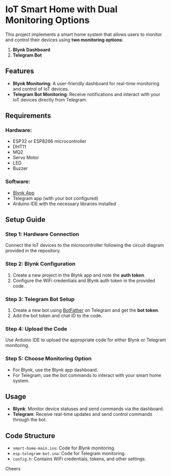 # IoT Smart Home with Dual Monitoring Options

This project implements a smart home system that allows users to monitor and control their devices using **two monitoring options**:  
1. **Blynk Dashboard**  
2. **Telegram Bot**

## Features
- **Blynk Monitoring**: A user-friendly dashboard for real-time monitoring and control of IoT devices.  
- **Telegram Bot Monitoring**: Receive notifications and interact with your IoT devices directly from Telegram.  

## Requirements
### Hardware:
- ESP32 or ESP8266 microcontroller
- DHT11
- MQ2
- Servo Motor
- LED
- Buzzer

### Software:
- [Blynk App](https://blynk.io/)
- Telegram app (with your bot configured)
- Arduino IDE with the necessary libraries installed

## Setup Guide
### Step 1: Hardware Connection
Connect the IoT devices to the microcontroller following the circuit diagram provided in the repository.

### Step 2: Blynk Configuration
1. Create a new project in the Blynk app and note the **auth token**.
2. Configure the WiFi credentials and Blynk auth token in the provided code.

### Step 3: Telegram Bot Setup
1. Create a new bot using [BotFather](https://core.telegram.org/bots#botfather) on Telegram and get the **bot token**.
2. Add the bot token and chat ID to the code.

### Step 4: Upload the Code
Use Arduino IDE to upload the appropriate code for either Blynk or Telegram monitoring.

### Step 5: Choose Monitoring Option
- For Blynk, use the Blynk app dashboard.  
- For Telegram, use the bot commands to interact with your smart home system.  

## Usage
- **Blynk**: Monitor device statuses and send commands via the dashboard.  
- **Telegram**: Receive real-time updates and send control commands through the bot.  

## Code Structure
- `smart-home-main.ino`: Code for Blynk monitoring.
- `esp-telegram-bot.ino`: Code for Telegram monitoring.
- `config.h`: Contains WiFi credentials, tokens, and other settings.

Cheers
